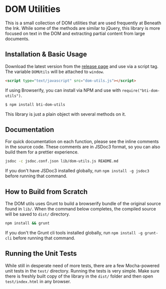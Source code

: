 # DOM Utilities

This is a small collection of DOM utilities that are used frequently at Beneath the Ink. While some of the methods are similar to jQuery, this library is more focused on text in the DOM and extracting partial content from large documents.

## Installation & Basic Usage

Download the latest version from the [release page](https://github.com/BeneathTheInk/dom-utils/releases) and use via a script tag. The variable `DOMUtils` will be attached to `window`.

```html
<script type="text/javascript" src="dom-utils.js"></script>
```

If using Browserify, you can install via NPM and use with `require("bti-dom-utils")`.

```bash
$ npm install bti-dom-utils
```

This library is just a plain object with several methods on it.

## Documentation

For quick documentation on each function, please see the inline comments in the source code. These comments are in JSDoc3 format, so you can also build them for a prettier experience.

```bash
jsdoc -c jsdoc.conf.json lib/dom-utils.js README.md
```

If you don't have JSDoc3 installed globally, run `npm install -g jsdoc3` before running that command.

## How to Build from Scratch

The DOM utils uses Grunt to build a browserify bundle of the original source found in `lib/`. When the command below completes, the compiled source will be saved to `dist/` directory.

```bash
npm install && grunt
```

If you don't the Grunt cli tools installed globally, run `npm install -g grunt-cli` before running that command.

## Running the Unit Tests

While still in desperate need of more tests, there are a few Mocha-powered unit tests in the `test/` directory. Running the tests is very simple. Make sure there is freshly built copy of the library in the `dist/` folder and then open `test/index.html` in any browser.